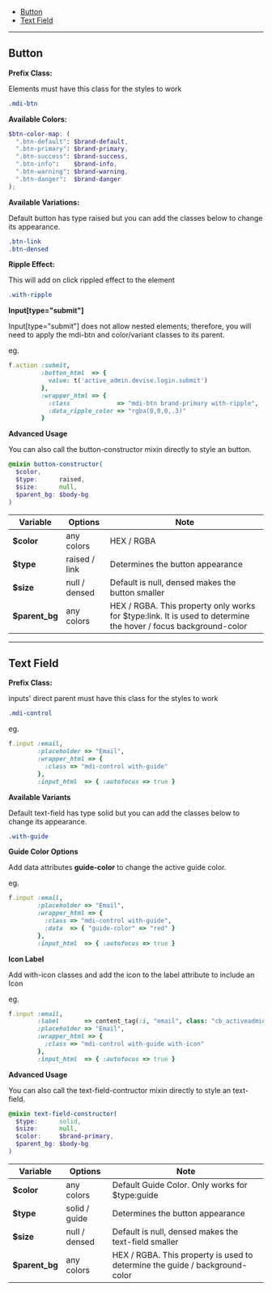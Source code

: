 * [Button](#markdown-header-button)
* [Text Field](#markdown-header-text-field)

---

## Button

**Prefix Class:**

Elements must have this class for the styles to work
```scss
.mdi-btn
```

**Available Colors:**
```scss
$btn-color-map: (
  ".btn-default": $brand-default,
  ".btn-primary": $brand-primary,
  ".btn-success": $brand-success,
  ".btn-info":    $brand-info,
  ".btn-warning": $brand-warning,
  ".btn-danger":  $brand-danger
);
```
**Available Variations:**

Default button has type raised but you can add the classes below to change its appearance.
```scss
.btn-link
.btn-densed
```

**Ripple Effect:**

This will add on click rippled effect to the element
```scss
.with-ripple
```

**Input[type="submit"]**

Input[type="submit"] does not allow nested elements; therefore, you will need to apply the mdi-btn and color/variant classes to its parent.

eg.
```ruby
f.action :submit,
         :button_html  => {
           value: t('active_admin.devise.login.submit')
         },
         :wrapper_html => {
           :class             => "mdi-btn brand-primary with-ripple",
           :data_ripple_color => "rgba(0,0,0,.3)"
         }
```

**Advanced Usage**

You can also call the button-constructor mixin directly to style an button.

```scss
@mixin button-constructor(
  $color,
  $type:      raised,
  $size:      null,
  $parent_bg: $body-bg
)

```

| Variable       | Options        | Note                             |
| -------------- | -------------- | -------------------------------- |
| **$color**     | any colors     | HEX / RGBA                       |
| **$type**      | raised / link  | Determines the button appearance |
| **$size**      | null / densed  | Default is null, densed makes the button smaller |
| **$parent_bg** | any colors     | HEX / RGBA. This property only works for $type:link. It is used to determine the hover / focus background-color |

---

## Text Field

**Prefix Class:**

inputs' direct parent must have this class for the styles to work
```scss
.mdi-control
```

eg.
```ruby
f.input :email,
        :placeholder => "Email",
        :wrapper_html => {
          :class => "mdi-control with-guide"
        },
        :input_html  => { :autofocus => true }
```

**Available Variants**

Default text-field has type solid but you can add the classes below to change its appearance.
```scss
.with-guide
```

**Guide Color Options**

Add data attributes **guide-color** to change the active guide color.

eg.
```ruby
f.input :email,
        :placeholder => "Email",
        :wrapper_html => {
          :class => "mdi-control with-guide",
          :data  => { "guide-color" => "red" }
        },
        :input_html  => { :autofocus => true }
```

**Icon Label**

Add with-icon classes and add the icon to the label attribute to include an Icon

eg.
```ruby
f.input :email,
        :label       => content_tag(:i, "email", class: "cb_activeadmin-icons"),
        :placeholder => "Email",
        :wrapper_html => {
          :class => "mdi-control with-guide with-icon"
        },
        :input_html  => { :autofocus => true }
```

**Advanced Usage**

You can also call the text-field-contructor mixin directly to style an text-field.

```scss
@mixin text-field-constructor(
  $type:      solid,
  $size:      null,
  $color:     $brand-primary,
  $parent_bg: $body-bg
)
```

| Variable       | Options        | Note                             |
| -------------- | -------------- | -------------------------------- |
| **$color**     | any colors     | Default Guide Color. Only works for $type:guide  |
| **$type**      | solid / guide  | Determines the button appearance |
| **$size**      | null / densed  | Default is null, densed makes the text-field smaller |
| **$parent_bg** | any colors     | HEX / RGBA. This property is used to determine the guide / background-color |
